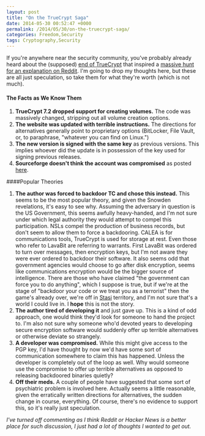 ```yaml
---
layout: post
title: "On the TrueCrypt Saga"
date: 2014-05-30 00:52:47 +0000
permalink: /2014/05/30/on-the-truecrypt-saga/
categories: Freedom,Security
tags: Cryptography,Security
---
```

If you're anywhere near the security community, you've probably already heard about the (supposed) [end of TrueCrypt](http://truecrypt.sourceforge.net/) that inspired a [massive hunt for an explanation on Reddit](http://www.reddit.com/r/netsec/comments/26pz9b/truecrypt_development_has_ended_052814/).  I'm going to drop my thoughts here, but these are all just speculation, so take them for what they're worth (which is not much).

#### The Facts as We Know Them
1. **TrueCrypt 7.2 dropped support for creating volumes.** The code was massively changed, stripping out all volume creation options.
2. **The website was updated with terrible instructions.** The directions for alternatives generally point to proprietary options (BitLocker, File Vault, or, to paraphrase, "whatever you can find on Linux.")
3. **The new version is signed with the same key** as previous versions.  This implies whoever did the update is in possession of the key used for signing previous releases.
4. **Sourceforge doesn't think the account was compromised** as posted [here](https://news.ycombinator.com/item?id=7813121).

####Popular Theories
1. **The author was forced to backdoor TC and chose this instead.**  This seems to be the most popular theory, and given the Snowden revelations, it's easy to see why.  Assuming the adversary in question is the US Government, this seems awfully heavy-handed, and I'm not sure under which legal authority they would attempt to compel this participation.  NSLs compel the production of business records, but don't seem to allow them to force a backdooring.  CALEA is for communications tools, TrueCrypt is used for storage at rest.  Even those who refer to LavaBit are referring to warrants.  First LavaBit was ordered to turn over messages, then encryption keys, but I'm not aware they were ever ordered to backdoor their software.  It also seems odd that government agencies would choose to go after disk encryption, seems like communications encryption would be the bigger source of intelligence.  There are those who have claimed "the government can force you to do anything", which I suppose is true, but if we're at the stage of "backdoor your code or we treat you as a terrorist" then the game's already over, we're off in [Stasi](https://en.wikipedia.org/wiki/Stasi) territory, and I'm not sure that's a world I could live in.  I **hope** this is not the story.
2. **The author tired of developing it** and just gave up.  This is a kind of odd approach, one would think they'd look for someone to hand the project to.  I'm also not sure why someone who'd devoted years to developing secure encryption software would suddenly offer up terrible alternatives or otherwise deviate so strangely.
3. **A developer was compromised.**  While this might give access to the PGP key, I'd have thought by now we'd have some sort of communication somewhere to claim this has happened.  Unless the developer is completely out of the loop as well.  Why would someone use the compromise to offer up terrible alternatives as opposed to releasing backdoored binaries quietly?
4. **Off their meds.**  A couple of people have suggested that some sort of psychiatric problem is involved here.  Actually seems a little reasonable, given the erratically written directions for alternatives, the sudden change in course, everything.  Of course, there's no evidence to support this, so it's really just speculation.

*I've turned off commenting as I think Reddit or Hacker News is a better place for such discussion, I just had a lot of thoughts I wanted to get out.*
